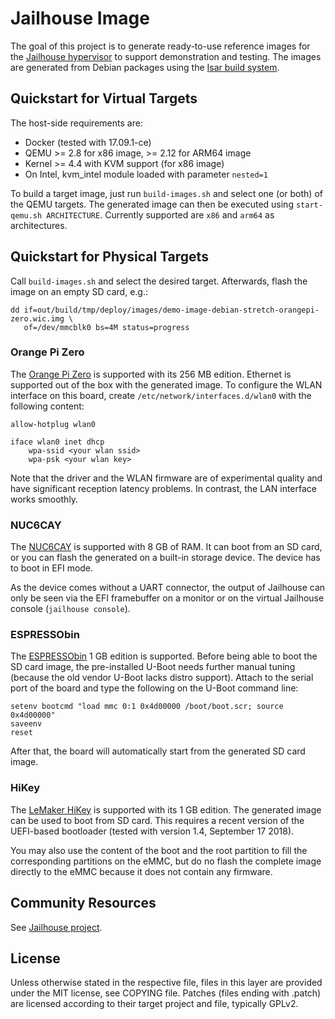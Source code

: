 Jailhouse Image
===============

The goal of this project is to generate ready-to-use reference images for the
[Jailhouse hypervisor](https://github.com/siemens/jailhouse) to support
demonstration and testing. The images are generated from Debian packages using
the [Isar build system](https://github.com/ilbers/isar).


Quickstart for Virtual Targets
------------------------------

The host-side requirements are:

- Docker (tested with 17.09.1-ce)
- QEMU >= 2.8 for x86 image, >= 2.12 for ARM64 image
- Kernel >= 4.4 with KVM support (for x86 image)
- On Intel, kvm_intel module loaded with parameter `nested=1`

To build a target image, just run `build-images.sh` and select one (or
both) of the QEMU targets. The generated image can then be executed using
`start-qemu.sh ARCHITECTURE`. Currently supported are `x86` and `arm64` as
architectures.


Quickstart for Physical Targets
-------------------------------

Call `build-images.sh` and select the desired target. Afterwards, flash the
image on an empty SD card, e.g.:

    dd if=out/build/tmp/deploy/images/demo-image-debian-stretch-orangepi-zero.wic.img \
       of=/dev/mmcblk0 bs=4M status=progress

### Orange Pi Zero

The [Orange Pi Zero](http://www.orangepi.org/orangepizero) is supported with
its 256 MB edition. Ethernet is supported out of the box with the generated
image. To configure the WLAN interface on this board, create
`/etc/network/interfaces.d/wlan0` with the following content:

    allow-hotplug wlan0

    iface wlan0 inet dhcp
        wpa-ssid <your wlan ssid>
        wpa-psk <your wlan key>

Note that the driver and the WLAN firmware are of experimental quality and have
significant reception latency problems. In contrast, the LAN interface works
smoothly.

### NUC6CAY

The [NUC6CAY](https://www.intel.com/content/www/us/en/products/boards-kits/nuc/mini-pcs/nuc6cays.html)
is supported with 8 GB of RAM. It can boot from an SD card, or you can flash
the generated on a built-in storage device. The device has to boot in EFI mode.

As the device comes without a UART connector, the output of Jailhouse can only
be seen via the EFI framebuffer on a monitor or on the virtual Jailhouse
console (`jailhouse console`).

### ESPRESSObin

The [ESPRESSObin](http://espressobin.net/tech-spec/) 1 GB edition is supported.
Before being able to boot the SD card image, the pre-installed U-Boot needs
further manual tuning (because the old vendor U-Boot lacks distro support).
Attach to the serial port of the board and type the following on the U-Boot
command line:

    setenv bootcmd "load mmc 0:1 0x4d00000 /boot/boot.scr; source 0x4d00000"
    saveenv
    reset

After that, the board will automatically start from the generated SD card
image.

### HiKey

The [LeMaker HiKey](http://www.lemaker.org/product-hikey-specification.html) is
supported with its 1 GB edition. The generated image can be used to boot from
SD card. This requires a recent version of the UEFI-based bootloader (tested
with version 1.4, September 17 2018).

You may also use the content of the boot and the root partition to fill the
corresponding partitions on the eMMC, but do no flash the complete image
directly to the eMMC because it does not contain any firmware.


Community Resources
-------------------

See [Jailhouse project](https://github.com/siemens/jailhouse).


License
-------

Unless otherwise stated in the respective file, files in this layer are
provided under the MIT license, see COPYING file. Patches (files ending with
.patch) are licensed according to their target project and file, typically
GPLv2.
